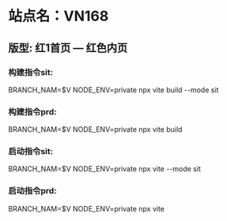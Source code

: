 # 站点名：VN168

## 版型: 红1首页 — 红色内页

### 构建指令sit:
BRANCH_NAM=$V NODE_ENV=private npx vite build --mode sit

### 构建指令prd:
BRANCH_NAM=$V NODE_ENV=private npx vite build

### 启动指令sit:
BRANCH_NAM=$V NODE_ENV=private npx vite --mode sit

### 启动指令prd:
BRANCH_NAM=$V NODE_ENV=private npx vite